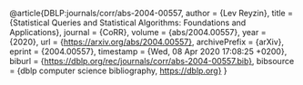 @article{DBLP:journals/corr/abs-2004-00557,
  author    = {Lev Reyzin},
  title     = {Statistical Queries and Statistical Algorithms: Foundations and Applications},
  journal   = {CoRR},
  volume    = {abs/2004.00557},
  year      = {2020},
  url       = {https://arxiv.org/abs/2004.00557},
  archivePrefix = {arXiv},
  eprint    = {2004.00557},
  timestamp = {Wed, 08 Apr 2020 17:08:25 +0200},
  biburl    = {https://dblp.org/rec/journals/corr/abs-2004-00557.bib},
  bibsource = {dblp computer science bibliography, https://dblp.org}
}